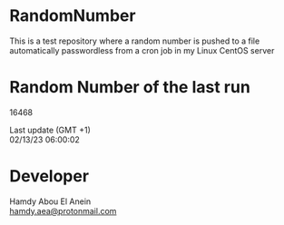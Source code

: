 # RandomNumber    
This is a test repository where a random number is pushed to a file automatically passwordless from a cron job in my Linux CentOS server    
# Random Number of the last run   
16468
      
Last update (GMT +1)    
02/13/23 06:00:02
# Developer    
Hamdy Abou El Anein   
hamdy.aea@protonmail.com
